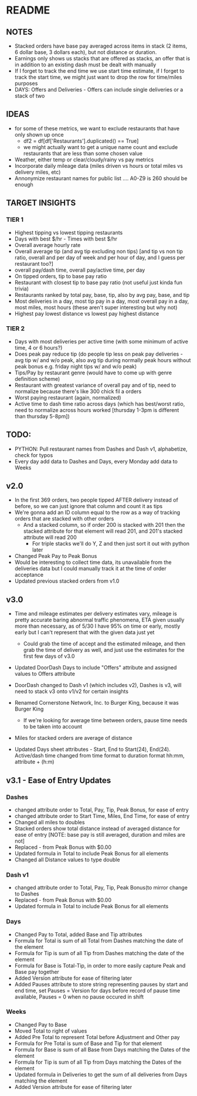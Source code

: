 # README

## NOTES
- Stacked orders have base pay averaged across items in stack (2 items, 6 dollar base, 3 dollars each), but not distance or duration.
- Earnings only shows us stacks that are offered as stacks, an offer that is in addition to an existing dash must be dealt with manually
- If I forget to track the end time we use start time estimate, if I forget to track the start time, we might just want to drop the row for time/miles purposes
- DAYS: Offers and Deliveries - Offers can include single deliveries or a stack of two

## IDEAS
- for some of these metrics, we want to exclude restaurants that have only shown up once
	- df2 = df[df['Restaurants'].duplicated() == True] 
	- we might actually want to get a unique name count and exclude restaurants that are less than some chosen value
- Weather, either temp or clear/cloudy/rainy vs pay metrics
- Incorporate daily mileage data (miles driven vs hours or total miles vs delivery miles, etc)
- Annonymize restaurant names for public list .... A0-Z9 is 260 should be enough

## TARGET INSIGHTS
### TIER 1
- Highest tipping vs lowest tipping restaurants
- Days with best $/hr - Times with best $/hr
- Overall average hourly rate
- Overall average tip (and avg tip excluding non tips) [and tip vs non tip ratio, overall and per day of week and per hour of day, and I guess per restaurant too?]
- overall pay/dash time, overall pay/active time, per day
- On tipped orders, tip to base pay ratio
- Restaurant with closest tip to base pay ratio (not useful just kinda fun trivia)
- Restaurants ranked by total pay, base, tip, also by avg pay, base, and tip
- Most deliveries in a day, most tip pay in a day, most overall pay in a day, most miles, most hours (these aren't super interesting but why not)
- Highest pay lowest distance vs lowest pay highest distance
### TIER 2
- Days with most deliveries per active time (with some minimum of active time, 4 or 6 hours?)
- Does peak pay reduce tip (do people tip less on peak pay deliveries - avg tip w/ and w/o peak, also avg tip during normally peak hours without peak bonus e.g. friday night tips w/ and w/o peak)
- Tips/Pay by restaurant genre (would have to come up with genre definition scheme)
- Restaurant with greatest variance of overall pay and of tip, need to normalize because there's like 300 chick fil a orders
- Worst paying restaurant (again, normalized)
- Active time to dash time ratio across days (which has best/worst ratio, need to normalize across hours worked [thursday 1-3pm is different than thursday 5-8pm])

## TODO:
- PYTHON: Pull restaurant names from Dashes and Dash v1, alphabetize, check for typos
- Every day add data to Dashes and Days, every Monday add data to Weeks




## v2.0
- In the first 369 orders, two people tipped AFTER delivery instead of before, so we can just ignore that column and count it as tips
- We're gonna add an ID column equal to the row as a way of tracking orders that are stacked with other orders
	- And a stacked column, so if order 200 is stacked with 201 then the stacked attribute for that element will read 201, and 201's stacked attribute will read 200
		- For triple stacks we'll do Y, Z and then just sort it out with python later
- Changed Peak Pay to Peak Bonus
- Would be interesting to collect time data, its unavailable from the deliveries data but I could manually track it at the time of order acceptance
- Updated previous stacked orders from v1.0

## v3.0
- Time and mileage estimates per delivery estimates vary, mileage is pretty accurate baring abnormal traffic phenomena, ETA given usually more than necessary, as of 5/30 I have 95% on time or early, mostly early but I can't represent that with the given data just yet
	- Could grab the time of accept and the estimated mileage, and then grab the time of delivery as well, and just use the estimates for the first few days of v3.0
- Updated DoorDash Days to include "Offers" attribute and assigned values to Offers attribute
- DoorDash changed to Dash v1 (which includes v2), Dashes is v3, will need to stack v3 onto v1/v2 for certain insights
- Renamed Cornerstone Network, Inc. to Burger King, because it was Burger King

	- If we're looking for average time between orders, pause time needs to be taken into account
- Miles for stacked orders are average of distance
- Updated Days sheet attributes - Start, End to Start(24), End(24). Active/dash time changed from time format to duration format hh:mm, attribute + (h:m)

## v3.1 - Ease of Entry Updates
### Dashes
- changed attribute order to Total, Pay, Tip, Peak Bonus, for ease of entry
- changed attribute order to Start Time, Miles, End Time, for ease of entry
- Changed all miles to doubles
- Stacked orders show total distance instead of averaged distance for ease of entry [NOTE: base pay is still averaged, duration and miles are not]
- Replaced - from Peak Bonus with $0.00
- Updated formula in Total to include Peak Bonus for all elements 
- Changed all Distance values to type double
### Dash v1
- changed attribute order to Total, Pay, Tip, Peak Bonus(to mirror change to Dashes
- Replaced - from Peak Bonus with $0.00
- Updated formula in Total to include Peak Bonus for all elements
### Days
- Changed Pay to Total, added Base and Tip attributes
- Formula for Total is sum of all Total from Dashes matching the date of the element 
- Formula for Tip is sum of all Tip from Dashes matching the date of the element
- Formula for Base is Total-Tip, in order to more easily capture Peak and Base pay together
- Added Version attribute for ease of filtering later
- Added Pauses attribute to store string representing pauses by start and end time, set Pauses = Version for days before record of pause time available, Pauses = 0 when no pause occured in shift
### Weeks
- Changed Pay to Base
- Moved Total to right of values
- Added Pre Total to represent Total before Adjustment and Other pay
- Formula for Pre Total is sum of Base and Tip for that element
- Formula for Base is sum of all Base from Days matching the Dates of the element
- Formula for Tip is sum of all Tip from Days matching the Dates of the element
- Updated formula in Deliveries to get the sum of all deliveries from Days matching the element
- Added Version attribute for ease of filtering later



